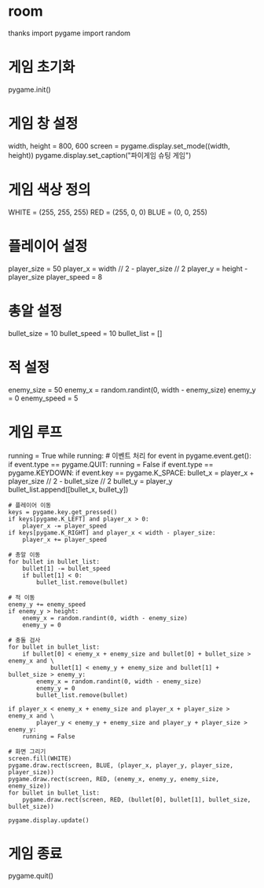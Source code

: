 # room
thanks
import pygame
import random

# 게임 초기화
pygame.init()

# 게임 창 설정
width, height = 800, 600
screen = pygame.display.set_mode((width, height))
pygame.display.set_caption("파이게임 슈팅 게임")

# 게임 색상 정의
WHITE = (255, 255, 255)
RED = (255, 0, 0)
BLUE = (0, 0, 255)

# 플레이어 설정
player_size = 50
player_x = width // 2 - player_size // 2
player_y = height - player_size
player_speed = 8

# 총알 설정
bullet_size = 10
bullet_speed = 10
bullet_list = []

# 적 설정
enemy_size = 50
enemy_x = random.randint(0, width - enemy_size)
enemy_y = 0
enemy_speed = 5

# 게임 루프
running = True
while running:
    # 이벤트 처리
    for event in pygame.event.get():
        if event.type == pygame.QUIT:
            running = False
        if event.type == pygame.KEYDOWN:
            if event.key == pygame.K_SPACE:
                bullet_x = player_x + player_size // 2 - bullet_size // 2
                bullet_y = player_y
                bullet_list.append([bullet_x, bullet_y])

    # 플레이어 이동
    keys = pygame.key.get_pressed()
    if keys[pygame.K_LEFT] and player_x > 0:
        player_x -= player_speed
    if keys[pygame.K_RIGHT] and player_x < width - player_size:
        player_x += player_speed

    # 총알 이동
    for bullet in bullet_list:
        bullet[1] -= bullet_speed
        if bullet[1] < 0:
            bullet_list.remove(bullet)

    # 적 이동
    enemy_y += enemy_speed
    if enemy_y > height:
        enemy_x = random.randint(0, width - enemy_size)
        enemy_y = 0

    # 충돌 검사
    for bullet in bullet_list:
        if bullet[0] < enemy_x + enemy_size and bullet[0] + bullet_size > enemy_x and \
                bullet[1] < enemy_y + enemy_size and bullet[1] + bullet_size > enemy_y:
            enemy_x = random.randint(0, width - enemy_size)
            enemy_y = 0
            bullet_list.remove(bullet)

    if player_x < enemy_x + enemy_size and player_x + player_size > enemy_x and \
            player_y < enemy_y + enemy_size and player_y + player_size > enemy_y:
        running = False

    # 화면 그리기
    screen.fill(WHITE)
    pygame.draw.rect(screen, BLUE, (player_x, player_y, player_size, player_size))
    pygame.draw.rect(screen, RED, (enemy_x, enemy_y, enemy_size, enemy_size))
    for bullet in bullet_list:
        pygame.draw.rect(screen, RED, (bullet[0], bullet[1], bullet_size, bullet_size))

    pygame.display.update()

# 게임 종료
pygame.quit()
